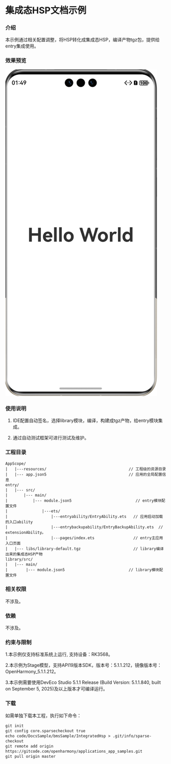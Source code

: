 # 集成态HSP文档示例

### 介绍

本示例通过相关配置调整，将HSP转化成集成态HSP，编译产物tgz包，提供给entry集成使用。

### 效果预览
![img.png](img.png)

### 使用说明

1. IDE配置自动签名，选择library模块，编译，构建成tgz产物，给entry模块集成。

2. 通过自动测试框架可进行测试及维护。

### 工程目录
```
AppScope/
|   |---resources/                                    // 工程级的资源目录
|   |--- app.json5                                    // 应用的全局配置信息
entry/
|   |--- src/
|       |--- main/
|           |--- module.json5                            // entry模块配置文件
|               |---ets/
|                   |---entryability/EntryAbility.ets   // 应用启动加载的入口ability
|                   |---entrybackupability/EntryBackupAbility.ets  // extensionAbility。
|                   |---pages/index.ets                 // entry主应用入口页面
|   |--- libs/library-default.tgz                       // library编译出来的集成态HSP产物
library/src/
|   |--- main/
|        |--- module.json5                            // library模块配置文件
```

### 相关权限

不涉及。

### 依赖

不涉及。

### 约束与限制

1.本示例仅支持标准系统上运行, 支持设备：RK3568。

2.本示例为Stage模型，支持API19版本SDK，版本号：5.1.1.212，镜像版本号：OpenHarmony_5.1.1.212。

3.本示例需要使用DevEco Studio 5.1.1 Release (Build Version: 5.1.1.840, built on September 5, 2025)及以上版本才可编译运行。

### 下载

如需单独下载本工程，执行如下命令：

````
git init
git config core.sparsecheckout true
echo code/DocsSample/bmsSample/IntegratedHsp > .git/info/sparse-checkout
git remote add origin https://gitcode.com/openharmony/applications_app_samples.git
git pull origin master
````